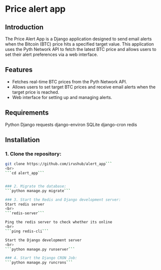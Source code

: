#   Price alert app
## Introduction
The Price Alert App is a Django application designed to send email alerts when the Bitcoin (BTC) price hits a specified target value. This application uses the Pyth Network API to fetch the latest BTC price and allows users to set their alert preferences via a web interface.

## Features
- Fetches real-time BTC prices from the Pyth Network API.
- Allows users to set target BTC prices and receive email alerts when the target price is reached.
- Web interface for setting up and managing alerts.

## Requirements
Python 
Django 
requests
django-environ
SQLite
django-cron
redis

## Installation
### 1. Clone the repository:
```bash
git clone https://github.com/irushub/alert_app```
<br>
```cd alert_app```


### 2. Migrate the database:
```python manage.py migrate```

### 3. Start the Redis and Django development server:
Start redis server
<br>
```redis-server```

Ping the redis server to check whether its online 
<br>
```ping redis-cli```

Start the Django development server
<br>
```python manage.py runserver```

### 4. Start the Django CRON Job:
```python manage.py runcrons```
